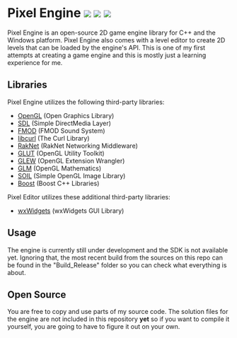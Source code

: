 # Pixel Engine ![](https://img.shields.io/badge/type-game--engine-red.svg) ![](https://img.shields.io/badge/language-C++-yellow.svg) ![](https://img.shields.io/badge/platform-windows-orange.svg)

Pixel Engine is an open-source 2D game engine library for C++ and the Windows platform. Pixel Engine also comes with a level editor to create 2D levels that can be loaded by the engine's API. This is one of my first attempts at creating a game engine and this is mostly just a learning experience for me.

## Libraries
Pixel Engine utilizes the following third-party libraries:
- [OpenGL](https://www.opengl.org/) (Open Graphics Library)
- [SDL](https://www.libsdl.org/) (Simple DirectMedia Layer)
- [FMOD](https://www.fmod.com/) (FMOD Sound System)
- [libcurl](https://curl.haxx.se/libcurl/) (The Curl Library)
- [RakNet](http://www.jenkinssoftware.com/) (RakNet Networking Middleware)
- [GLUT](https://www.opengl.org/resources/libraries/glut/) (OpenGL Utility Toolkit)
- [GLEW](http://glew.sourceforge.net/) (OpenGL Extension Wrangler)
- [GLM](https://glm.g-truc.net/0.9.8/index.html) (OpenGL Mathematics)
- [SOIL](http://www.lonesock.net/soil.html) (Simple OpenGL Image Library)
- [Boost](http://www.boost.org/) (Boost C++ Libraries)

Pixel Editor utilizes these additional third-party libraries:
- [wxWidgets](https://www.wxwidgets.org/) (wxWidgets GUI Library)

## Usage
The engine is currently still under development and the SDK is not available yet. Ignoring that, the most recent build from the sources on this repo can be found in the "Build_Release" folder so you can check what everything is about.

## Open Source
You are free to copy and use parts of my source code. The solution files for the engine are not included in this repository **yet** so if you want to compile it yourself, you are going to have to figure it out on your own.